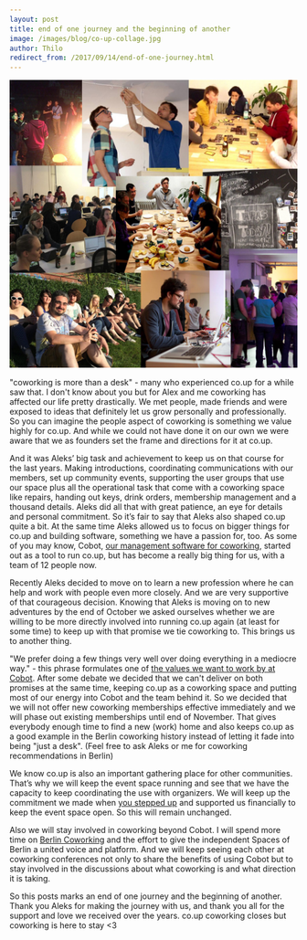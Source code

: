 ```yaml
---
layout: post
title: end of one journey and the beginning of another
image: /images/blog/co-up-collage.jpg
author: Thilo
redirect_from: /2017/09/14/end-of-one-journey.html
---
```


![01](/images/blog/co-up-collage.jpg)

"coworking is more than a desk" - many who experienced co.up for a while saw that. I don't know about you but for Alex and me coworking has affected our life pretty drastically. We met people, made friends and were exposed to ideas that definitely let us grow personally and professionally. So you can imagine the people aspect of coworking is something we value highly for co.up. And while we could not have done it on our own we were aware that we as founders set the frame and directions for it at co.up.

And it was Aleks’ big task and achievement to keep us on that course for the last years. Making introductions, coordinating communications with our members, set up community events, supporting the user groups that use our space plus all the operational task that come with a coworking space like repairs, handing out keys, drink orders, membership management and a thousand details. Aleks did all that with great patience, an eye for details and personal commitment. So it’s fair to say that Aleks also shaped co.up quite a bit. At the same time Aleks allowed us to focus on bigger things for co.up and building software, something we have a passion for, too. As some of you may know, Cobot, [our management software for coworking](https://www.cobot.me), started out as a tool to run co.up, but has become a really big thing for us, with a team of 12 people now.

Recently Aleks decided to move on to learn a new profession where he can help and work with people even more closely. And we are very supportive of that courageous decision. Knowing that Aleks is moving on to new adventures by the end of October we asked ourselves whether we are willing to be more directly involved into running co.up again (at least for some time) to keep up with that promise we tie coworking to. This brings us to another thing.

"We prefer doing a few things very well over doing everything in a mediocre way." - this phrase formulates one of [the values we want to work by at Cobot](https://blog.cobot.me/the-cobot-manifesto-ab9e4528708b). After some debate we decided that we can't deliver on both promises at the same time, keeping co.up as a coworking space and putting most of our energy into Cobot and the team behind it.
So we decided that we will not offer new coworking memberships effective immediately and we will phase out existing memberships until end of November.
That gives everybody enough time to find a new (work) home and also keeps co.up as a good example in the Berlin coworking history instead of letting it fade into being "just a desk". (Feel free to ask Aleks or me for coworking recommendations in Berlin)

We know co.up is also an important gathering place for other communities. That’s why we will keep the event space running and see that we have the capacity to keep coordinating the use with organizers. We will keep up the commitment we made when [you stepped up](http://co-up.de/2016/06/10/thanks.html) and supported us financially to keep the event space open. So this will remain unchanged.

Also we will stay involved in coworking beyond Cobot. I will spend more time on [Berlin Coworking](https://www.facebook.com/berlincoworking) and the effort to give the independent Spaces of Berlin a united voice and platform. And we will keep seeing each other at coworking conferences not only to share the benefits of using Cobot but to stay involved in the discussions about what coworking is and what direction it is taking.

So this posts marks an end of one journey and the beginning of another. Thank you Aleks for making the journey with us, and thank you all for the support and love we received over the years. co.up coworking closes but coworking is here to stay <3
